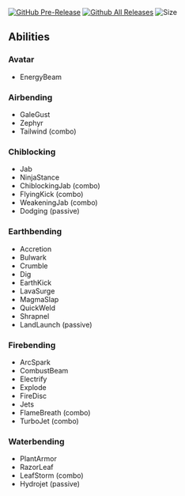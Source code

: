 [![GitHub Pre-Release](https://img.shields.io/github/release-pre/Simplicitee/ProjectAddons.svg)](https://github.com/Simplicitee/ProjectAddons/releases)
[![Github All Releases](https://img.shields.io/github/downloads/Simplicitee/ProjectAddons/total.svg)](https://github.com/Simplicitee/ProjectAddons/releases)
![Size](https://img.shields.io/github/repo-size/Simplicitee/ProjectAddons.svg)
## Abilities
### Avatar
- EnergyBeam

### Airbending
- GaleGust
- Zephyr
- Tailwind (combo)

### Chiblocking
- Jab
- NinjaStance
- ChiblockingJab (combo)
- FlyingKick (combo)
- WeakeningJab (combo)
- Dodging (passive)

### Earthbending
- Accretion
- Bulwark
- Crumble
- Dig
- EarthKick
- LavaSurge
- MagmaSlap
- QuickWeld
- Shrapnel
- LandLaunch (passive)

### Firebending
- ArcSpark
- CombustBeam
- Electrify
- Explode
- FireDisc
- Jets
- FlameBreath (combo)
- TurboJet (combo)

### Waterbending
- PlantArmor
- RazorLeaf
- LeafStorm (combo)
- Hydrojet (passive)
